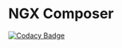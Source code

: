 # NGX Composer

[![Codacy Badge](https://api.codacy.com/project/badge/Grade/032a2b1867c04e6d8039a7612639d418)](https://app.codacy.com/gh/hoevelmanns/ngx-composer?utm_source=github.com&utm_medium=referral&utm_content=hoevelmanns/ngx-composer&utm_campaign=Badge_Grade_Settings)
